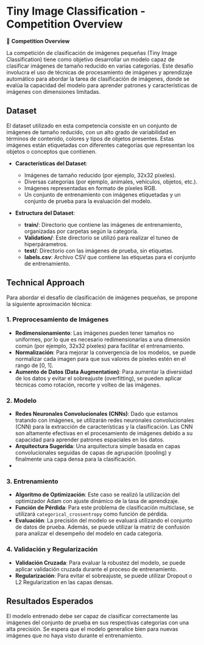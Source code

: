 # Tiny Image Classification - Competition Overview

🚀 **Competition Overview**

La competición de clasificación de imágenes pequeñas (Tiny Image Classification) tiene como objetivo desarrollar un modelo capaz de clasificar imágenes de tamaño reducido en varias categorías. Este desafío involucra el uso de técnicas de procesamiento de imágenes y aprendizaje automático para abordar la tarea de clasificación de imágenes, donde se evalúa la capacidad del modelo para aprender patrones y características de imágenes con dimensiones limitadas.

## Dataset

El dataset utilizado en esta competencia consiste en un conjunto de imágenes de tamaño reducido, con un alto grado de variabilidad en términos de contenido, colores y tipos de objetos presentes. Estas imágenes están etiquetadas con diferentes categorías que representan los objetos o conceptos que contienen.

- **Características del Dataset**:
  - Imágenes de tamaño reducido (por ejemplo, 32x32 píxeles).
  - Diversas categorías (por ejemplo, animales, vehículos, objetos, etc.).
  - Imágenes representadas en formato de píxeles RGB.
  - Un conjunto de entrenamiento con imágenes etiquetadas y un conjunto de prueba para la evaluación del modelo.
  
- **Estructura del Dataset**:
  - **train/**: Directorio que contiene las imágenes de entrenamiento, organizadas por carpetas según la categoría.
  - **Validation/**: Este directorio se utilizó para realizar el tuneo de hiperpárametros. 
  - **test/**: Directorio con las imágenes de prueba, sin etiquetas.
  - **labels.csv**: Archivo CSV que contiene las etiquetas para el conjunto de entrenamiento.

## Technical Approach

Para abordar el desafío de clasificación de imágenes pequeñas, se propone la siguiente aproximación técnica:

### 1. **Preprocesamiento de Imágenes**
   - **Redimensionamiento**: Las imágenes pueden tener tamaños no uniformes, por lo que es necesario redimensionarlas a una dimensión común (por ejemplo, 32x32 píxeles) para facilitar el entrenamiento.
   - **Normalización**: Para mejorar la convergencia de los modelos, se puede normalizar cada imagen para que sus valores de píxeles estén en el rango de [0, 1].
   - **Aumento de Datos (Data Augmentation)**: Para aumentar la diversidad de los datos y evitar el sobreajuste (overfitting), se pueden aplicar técnicas como rotación, recorte y volteo de las imágenes.

### 2. **Modelo**
   - **Redes Neuronales Convolucionales (CNNs)**: Dado que estamos tratando con imágenes, se utilizarán redes neuronales convolucionales (CNN) para la extracción de características y la clasificación. Las CNN son altamente efectivas en el procesamiento de imágenes debido a su capacidad para aprender patrones espaciales en los datos.
   - **Arquitectura Sugerida**: Una arquitectura simple basada en capas convolucionales seguidas de capas de agrupación (pooling) y finalmente una capa densa para la clasificación.
   -   
### 3. **Entrenamiento**
   - **Algoritmo de Optimización**: Este caso se realizó la utilización del optimizador Adam con ajuste dinámico de la tasa de aprendizaje.
   - **Función de Pérdida**: Para este problema de clasificación multiclase, se utilizará `categorical_crossentropy` como función de pérdida.
   - **Evaluación**: La precisión del modelo se evaluará utilizando el conjunto de datos de prueba. Además, se puede utilizar la matriz de confusión para analizar el desempeño del modelo en cada categoría.

### 4. **Validación y Regularización**
   - **Validación Cruzada**: Para evaluar la robustez del modelo, se puede aplicar validación cruzada durante el proceso de entrenamiento.
   - **Regularización**: Para evitar el sobreajuste, se puede utilizar Dropout o L2 Regularization en las capas densas.

## Resultados Esperados

El modelo entrenado debe ser capaz de clasificar correctamente las imágenes del conjunto de prueba en sus respectivas categorías con una alta precisión. Se espera que el modelo generalice bien para nuevas imágenes que no haya visto durante el entrenamiento.
